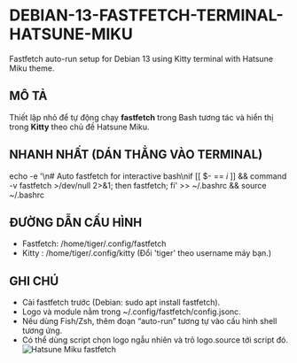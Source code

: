 # DEBIAN-13-FASTFETCH-TERMINAL-HATSUNE-MIKU
Fastfetch auto-run setup for Debian 13 using Kitty terminal with Hatsune Miku theme.

MÔ TẢ
-----
Thiết lập nhỏ để tự động chạy **fastfetch** trong Bash tương tác và hiển thị trong **Kitty** theo chủ đề Hatsune Miku.

NHANH NHẤT (DÁN THẲNG VÀO TERMINAL)
------------------------------------
echo -e '\n# Auto fastfetch for interactive bash\nif [[ $- == *i* ]] && command -v fastfetch >/dev/null 2>&1; then fastfetch; fi' >> ~/.bashrc && source ~/.bashrc

ĐƯỜNG DẪN CẤU HÌNH
-------------------
- Fastfetch: /home/tiger/.config/fastfetch
- Kitty    : /home/tiger/.config/kitty
(Đổi 'tiger' theo username máy bạn.)

GHI CHÚ
-------
- Cài fastfetch trước (Debian: sudo apt install fastfetch).
- Logo và module nằm trong ~/.config/fastfetch/config.jsonc.
- Nếu dùng Fish/Zsh, thêm đoạn “auto-run” tương tự vào cấu hình shell tương ứng.
- Có thể dùng script chọn logo ngẫu nhiên và trỏ logo.source tới script đó.
![Hatsune Miku fastfetch](assets/fastfetch.png)
